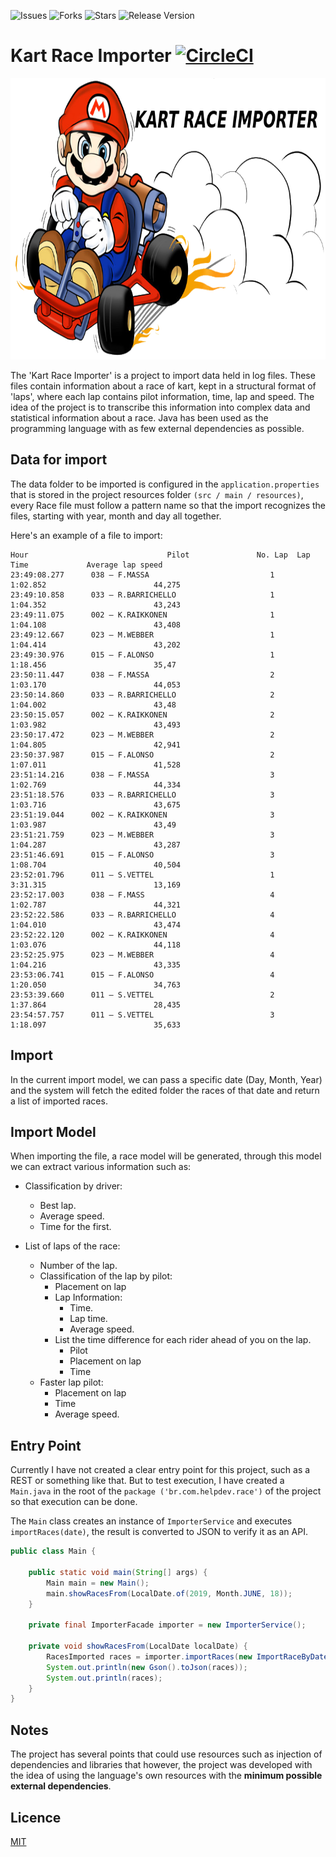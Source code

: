 ![Issues](https://img.shields.io/github/issues/gbzarelli/kart-race-importer.svg) ![Forks](https://img.shields.io/github/forks/gbzarelli/kart-race-importer.svg) ![Stars](https://img.shields.io/github/stars/gbzarelli/kart-race-importer.svg) ![Release Version](https://img.shields.io/github/release/gbzarelli/kart-race-importer.svg)

# Kart Race Importer [![CircleCI](https://circleci.com/gh/gbzarelli/kart-race-importer.svg?style=svg)](https://circleci.com/gh/gbzarelli/kart-race-importer)

<p align="center">
    <img src="./images/kart.png" height="450">
</p>

The 'Kart Race Importer' is a project to import data held
in log files. These files contain information about a race
of kart, kept in a structural format of 'laps', where each lap
contains pilot information, time, lap and speed. The idea of the 
project is to transcribe this information into complex data and 
statistical information about a race. Java has been used as the 
programming language with as few external dependencies as possible.

## Data for import

The data folder to be imported is configured in the
`application.properties` that is stored in the project resources folder
`(src / main / resources)`, every Race file must follow a pattern
name so that the import recognizes the files, starting with year, month
and day all together.

Here's an example of a file to import:

```text
Hour                               Pilot               No. Lap  Lap Time             Average lap speed
23:49:08.277      038 – F.MASSA                           1		1:02.852                        44,275
23:49:10.858      033 – R.BARRICHELLO                     1		1:04.352                        43,243
23:49:11.075      002 – K.RAIKKONEN                       1		1:04.108                        43,408
23:49:12.667      023 – M.WEBBER                          1		1:04.414                        43,202
23:49:30.976      015 – F.ALONSO                          1		1:18.456                        35,47
23:50:11.447      038 – F.MASSA                           2		1:03.170                        44,053
23:50:14.860      033 – R.BARRICHELLO                     2		1:04.002                        43,48
23:50:15.057      002 – K.RAIKKONEN                       2		1:03.982                        43,493
23:50:17.472      023 – M.WEBBER                          2		1:04.805                        42,941
23:50:37.987      015 – F.ALONSO                          2		1:07.011                        41,528
23:51:14.216      038 – F.MASSA                           3		1:02.769                        44,334
23:51:18.576      033 – R.BARRICHELLO                     3		1:03.716                        43,675
23:51:19.044      002 – K.RAIKKONEN                       3		1:03.987                        43,49
23:51:21.759      023 – M.WEBBER                          3		1:04.287                        43,287
23:51:46.691      015 – F.ALONSO                          3		1:08.704                        40,504
23:52:01.796      011 – S.VETTEL                          1		3:31.315                        13,169
23:52:17.003      038 – F.MASS                            4		1:02.787                        44,321
23:52:22.586      033 – R.BARRICHELLO                     4		1:04.010                        43,474
23:52:22.120      002 – K.RAIKKONEN                       4		1:03.076                        44,118
23:52:25.975      023 – M.WEBBER                          4		1:04.216                        43,335
23:53:06.741      015 – F.ALONSO                          4		1:20.050                        34,763
23:53:39.660      011 – S.VETTEL                          2		1:37.864                        28,435
23:54:57.757      011 – S.VETTEL                          3		1:18.097                        35,633
```

## Import

In the current import model, we can pass a specific date (Day, Month, Year) 
and the system will fetch the edited folder the races of that date and 
return a list of imported races.

## Import Model

When importing the file, a race model will be generated, through this 
model we can extract various information such as:

- Classification by driver:
    - Best lap.
    - Average speed.
    - Time for the first.

- List of laps of the race:
    - Number of the lap.
    - Classification of the lap by pilot:
        - Placement on lap
        - Lap Information:
            - Time.
            - Lap time.
            - Average speed.
        - List the time difference for each rider ahead of you on the lap.
            - Pilot
            - Placement on lap
            - Time
    - Faster lap pilot:
        - Placement on lap
        - Time
        - Average speed.

## Entry Point

Currently I have not created a clear entry point for this project, 
such as a REST or something like that. But to test execution, 
I have created a `Main.java` in the root of the `package ('br.com.helpdev.race')`
of the project so that execution can be done.

The `Main` class creates an instance of `ImporterService` and 
executes `importRaces(date)`, the result is converted to JSON to verify it as an API.

```java
public class Main {

    public static void main(String[] args) {
        Main main = new Main();
        main.showRacesFrom(LocalDate.of(2019, Month.JUNE, 18));
    }

    private final ImporterFacade importer = new ImporterService();

    private void showRacesFrom(LocalDate localDate) {
        RacesImported races = importer.importRaces(new ImportRaceByDate(localDate));
        System.out.println(new Gson().toJson(races));
        System.out.println(races);
    }
}
```

## Notes

The project has several points that could use resources such as
injection of dependencies and libraries that however, the project was developed with
the idea of using the language's own resources with the **minimum possible 
external dependencies**.

## Licence

[MIT](https://choosealicense.com/licenses/mit/)
